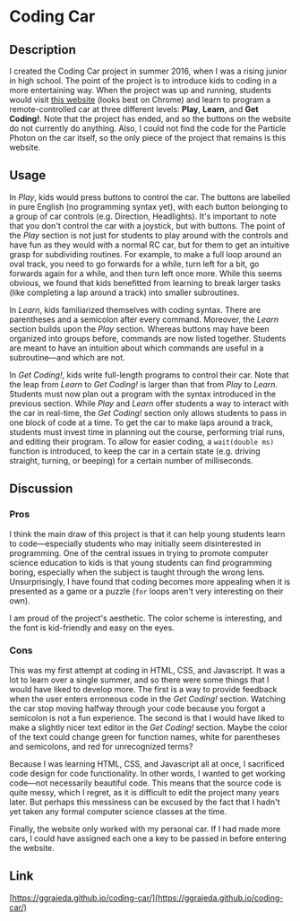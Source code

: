 # Coding Car

## Description
I created the Coding Car project in summer 2016, when I was a rising junior in high school. The point of the project is to introduce kids to coding in a more entertaining way. When the project was up and running, students would visit [this website](https://ggrajeda.github.io/coding-car/) (looks best on Chrome) and learn to program a remote-controlled car at three different levels: **Play**, **Learn**, and **Get Coding!**. Note that the project has ended, and so the buttons on the website do not currently do anything. Also, I could not find the code for the Particle Photon on the car itself, so the only piece of the project that remains is this website.

## Usage
In _Play_, kids would press buttons to control the car. The buttons are labelled in pure English (no programming syntax yet), with each button belonging to a group of car controls (e.g. Direction, Headlights). It's important to note that you don't control the car with a joystick, but with buttons. The point of the _Play_ section is not just for students to play around with the controls and have fun as they would with a normal RC car, but for them to get an intuitive grasp for subdividing routines. For example, to make a full loop around an oval track, you need to go forwards for a while, turn left for a bit, go forwards again for a while, and then turn left once more. While this seems obvious, we found that kids benefitted from learning to break larger tasks (like completing a lap around a track) into smaller subroutines.

In _Learn_, kids familiarized themselves with coding syntax. There are parentheses and a semicolon after every command. Moreover, the _Learn_ section builds upon the _Play_ section. Whereas buttons may have been organized into groups before, commands are now listed together. Students are meant to have an intuition about which commands are useful in a subroutine&mdash;and which are not.

In _Get Coding!_, kids write full-length programs to control their car. Note that the leap from _Learn_ to _Get Coding!_ is larger than that from _Play_ to _Learn_. Students must now plan out a program with the syntax introduced in the previous section. While _Play_ and _Learn_ offer students a way to interact with the car in real-time, the _Get Coding!_ section only allows students to pass in one block of code at a time. To get the car to make laps around a track, students must invest time in planning out the course, performing trial runs, and editing their program. To allow for easier coding, a `wait(double ms)` function is introduced, to keep the car in a certain state (e.g. driving straight, turning, or beeping) for a certain number of milliseconds.

## Discussion
### Pros
I think the main draw of this project is that it can help young students learn to code&mdash;especially students who may initially seem disinterested in programming. One of the central issues in trying to promote computer science education to kids is that young students can find programming boring, especially when the subject is taught through the wrong lens. Unsurprisingly, I have found that coding becomes more appealing when it is presented as a game or a puzzle (`for` loops aren't very interesting on their own).

I am proud of the project's aesthetic. The color scheme is interesting, and the font is kid-friendly and easy on the eyes.

### Cons
This was my first attempt at coding in HTML, CSS, and Javascript. It was a lot to learn over a single summer, and so there were some things that I would have liked to develop more. The first is a way to provide feedback when the user enters erroneous code in the _Get Coding!_ section. Watching the car stop moving halfway through your code because you forgot a semicolon is not a fun experience. The second is that I would have liked to make a slightly nicer text editor in the _Get Coding!_ section. Maybe the color of the text could change green for function names, white for parentheses and semicolons, and red for unrecognized terms?

Because I was learning HTML, CSS, and Javascript all at once, I sacrificed code design for code functionality. In other words, I wanted to get working code&mdash;not necessarily beautiful code. This means that the source code is quite messy, which I regret, as it is difficult to edit the project many years later. But perhaps this messiness can be excused by the fact that I hadn't yet taken any formal computer science classes at the time.

Finally, the website only worked with my personal car. If I had made more cars, I could have assigned each one a key to be passed in before entering the website.

## Link
[https://ggrajeda.github.io/coding-car/](https://ggrajeda.github.io/coding-car/)
